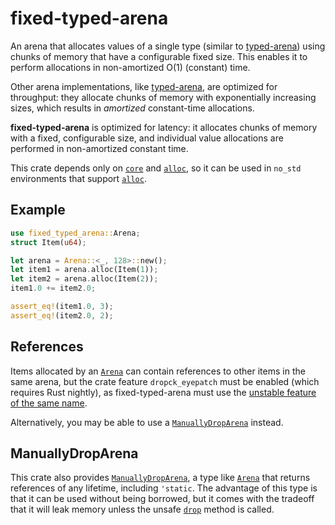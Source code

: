 fixed-typed-arena
=================

An arena that allocates values of a single type (similar to [typed-arena])
using chunks of memory that have a configurable fixed size. This enables it
to perform allocations in non-amortized O(1) (constant) time.

Other arena implementations, like [typed-arena], are optimized for
throughput: they allocate chunks of memory with exponentially increasing
sizes, which results in *amortized* constant-time allocations.

[typed-arena]: https://docs.rs/typed-arena

**fixed-typed-arena** is optimized for latency: it allocates chunks of
memory with a fixed, configurable size, and individual value allocations
are performed in non-amortized constant time.

This crate depends only on [`core`] and [`alloc`], so it can be used in
`no_std` environments that support [`alloc`].

[`core`]: https://doc.rust-lang.org/core/
[`alloc`]: https://doc.rust-lang.org/alloc/

Example
-------

```rust
use fixed_typed_arena::Arena;
struct Item(u64);

let arena = Arena::<_, 128>::new();
let item1 = arena.alloc(Item(1));
let item2 = arena.alloc(Item(2));
item1.0 += item2.0;

assert_eq!(item1.0, 3);
assert_eq!(item2.0, 2);
```

References
----------

Items allocated by an [`Arena`] can contain references to other items in
the same arena, but the crate feature `dropck_eyepatch` must be enabled
(which requires Rust nightly), as fixed-typed-arena must use the
[unstable feature of the same name][dropck_eyepatch].

[dropck_eyepatch]: https://github.com/rust-lang/rust/issues/34761

Alternatively, you may be able to use a [`ManuallyDropArena`] instead.

ManuallyDropArena
-----------------

This crate also provides [`ManuallyDropArena`], a type like [`Arena`] that
returns references of any lifetime, including `'static`. The advantage of
this type is that it can be used without being borrowed, but it comes with
the tradeoff that it will leak memory unless the unsafe [`drop`] method is
called.

[`Arena`]: https://docs.rs/fixed-typed-arena/0.2/fixed_typed_arena/struct.Arena.html
[`ManuallyDropArena`]: https://docs.rs/fixed-typed-arena/0.2/fixed_typed_arena/struct.ManuallyDropArena.html
[`drop`]: https://docs.rs/fixed-typed-arena/0.2/fixed_typed_arena/struct.ManuallyDropArena.html#method.drop
